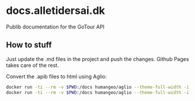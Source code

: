 # docs.alletidersai.dk

Publib documentation for the GoTour API

## How to stuff

Just update the .md files in the project and push the changes. Github Pages takes care of the rest.

Convert the .apib files to html using Aglio:

```bash
docker run -ti --rm -v $PWD:/docs humangeo/aglio --theme-full-width -i ./provider-apiary.apib -o ./provider-apiary.html
docker run -ti --rm -v $PWD:/docs humangeo/aglio --theme-full-width -i ./sales-channel-apiary.apib -o ./sales-channel-apiary.html
```

